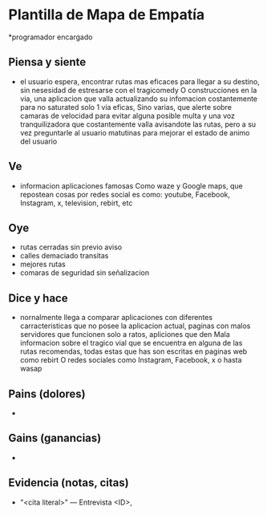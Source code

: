 # Plantilla de Mapa de Empatía
*programador encargado

## Piensa y siente
- el usuario espera, encontrar rutas mas eficaces para llegar a su destino, sin nesesidad de estresarse con el tragicomedy O construcciones en la via, una aplicacion que valla actualizando su infomacion costantemente para no saturated solo 1 via eficas, Sino varias, que alerte sobre camaras de velocidad para evitar alguna posible multa y una voz tranquilizadora que costantemente valla avisandote las rutas, pero a su vez preguntarle al usuario matutinas para mejorar el estado de animo del usuario

## Ve
- informacion aplicaciones famosas Como waze y Google maps, que repostean cosas por redes social es como: youtube, Facebook, Instagram, x, television, rebirt, etc

## Oye
- rutas cerradas sin previo aviso
- calles demaciado transitas
- mejores rutas
- comaras de seguridad sin señalizacion

## Dice y hace
- nornalmente llega a comparar aplicaciones con diferentes carracteristicas que no posee la aplicacion actual, paginas con malos servidores que funcionen solo a ratos, apliciones que den Mala informacion sobre el tragico vial que se encuentra en alguna de las rutas recomendas, todas estas que has son escritas en paginas web como rebirt O redes sociales como Instagram, Facebook, x o hasta wasap

## Pains (dolores)
- 

## Gains (ganancias)
- 

## Evidencia (notas, citas)
- "\<cita literal>" — Entrevista \<ID>, <fecha>
